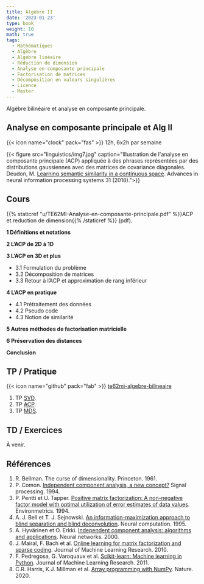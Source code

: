 ```yaml
---
title: Algèbre II
date: '2023-01-23'
type: book
weight: 10
math: true
tags:
  - Mathématiques
  - Algèbre
  - Algebre linéaire
  - Réduction de dimension
  - Analyse en composante principale
  - Factorisation de matrices
  - Décomposition en valeurs singulières
  - Licence
  - Master
---
```


Algèbre bilinéaire et analyse en composante principale.

<!--more-->

## Analyse en composante principale et Alg II

{{< icon name="clock" pack="fas" >}} 12h, 6x2h par semaine

{{< figure src="linguistics/img7.jpg" caption="Illustration de l'analyse en composante principale (ACP) appliquée à des phrases représentées par des distributions gaussiennes avec des matrices de covariance diagonales. Deudon, M. [Learning semantic similarity in a continuous space](https://papers.nips.cc/paper_files/paper/2018/file/97e8527feaf77a97fc38f34216141515-Paper.pdf). Advances in neural information processing systems 31 (2018).">}}

## Cours

{{% staticref "u/TE62MI-Analyse-en-composante-principale.pdf" %}}ACP et reduction de dimension{{% /staticref %}} (pdf).

<b>1 Définitions et notations</b>

<b>2 L’ACP de 2D à 1D</b>

<b>3 L’ACP en 3D et plus</b>
- 3.1 Formulation du problème
- 3.2 Décomposition de matrices
- 3.3 Retour à l’ACP et approximation de rang inférieur

<b>4 L’ACP en pratique</b>
- 4.1 Prétraitement des données
- 4.2 Pseudo code
- 4.3 Notion de similarité

<b>5 Autres méthodes de factorisation matricielle</b>

<b>6 Préservation des distances</b>

<b>Conclusion</b>

## TP / Pratique 

{{< icon name="github" pack="fab" >}} [te62mi-algebre-bilineaire](https://framagit.org/MichelDeudon/te62mi-algebre-bilineaire)

1. TP [SVD](https://framagit.org/MichelDeudon/te62mi-algebre-bilineaire/blob/main/tp/SVD.ipynb).
2. TP [ACP](https://framagit.org/MichelDeudon/te62mi-algebre-bilineaire/blob/main/tp/PCA.ipynb).
3. TP [MDS](https://framagit.org/MichelDeudon/te62mi-algebre-bilineaire/blob/main/tp/MDS.ipynb).

## TD / Exercices

À venir.

## Références
1. R. Bellman. The curse of dimensionality. Princeton. 1961.
2. P. Comon. [Independent component analysis, a new concept?](https://hal.science/hal-00417283/document) Signal processing. 1994.
3. P. Pentti et U. Tapper. [Positive matrix factorization: A non-negative factor model with optimal utilization of error estimates of data values](https://onlinelibrary.wiley.com/doi/10.1002/env.3170050203). Environmetrics. 1994.
4. A. J. Bell et T. J. Sejnowski. [An information-maximization approach to blind separation and blind deconvolution](https://www.inf.fu-berlin.de/lehre/WS05/Mustererkennung/infomax/infomax.pdf). Neural computation. 1995.
5. A. Hyvärinen et O. Erkki. [Independent component analysis: algorithms and applications](https://www.cs.helsinki.fi/u/ahyvarin/papers/NN00new.pdf). Neural networks. 2000.
6. J. Mairal, F. Bach et al. [Online learning for matrix factorization and sparse coding](https://www.di.ens.fr/~fbach/mairal10a.pdf). Journal of Machine Learning Research. 2010.
7. F. Pedregosa, G. Varoquaux et al. [Scikit-learn: Machine learning in Python](https://www.jmlr.org/papers/volume12/pedregosa11a/pedregosa11a.pdf). Journal of Machine Learning Research. 2011.
8. C.R. Harris, K.J. Millman et al. [Array programming with NumPy](https://www.nature.com/articles/s41586-020-2649-2). Nature. 2020.